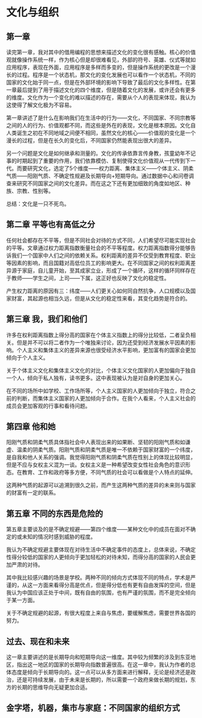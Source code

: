 # 文化与组织

## 第一章

读完第一章，我对其中的借用编程的思想来描述文化的变化很有感触。核心的价值观就像操作系统一样，作为核心但是却很难看见，外部的符号、英雄、仪式等就如应用程序，表现在外面，应用程序是多样而多变的，但是操作系统的更改是一个漫长的过程。程序是一个状态机，那文化的变化发展也可以看作一个状态机，不同的国家的文化始于同一点，但是在外部环境的影响下导致了最后的文化多样性。在第一章最后提到了用于描述文化的四个维度，但是随着文化的发展，或许还会有更多的维度。文化作为一个变化的难以描述的存在，需要从个人的表现来体现，我认为这使得了解文化极为不容易。

第一章讲述了是什么在影响我们在生活中的行为——文化，不同国家、不同宗教等之间的人的行为、价值观都不同，而这些是外在的表现，文化是根本原因。文化自人类诞生之初在不同地域之间便不相同，虽然文化的核心——价值观的变化是一个漫长的过程，但是在长久的变化后，不同国家仍然能表现出很大的差异。

另一个问题是文化是如何继承和测量的。文化的传承依靠言传身教，孩童幼年不记事的时期起到了重要的作用，我们依靠模仿、复制使得文化价值观从一代传到下一代。而要研究文化，选定了5个维度——权力距离、集体主义——个体主义、阴柔气质——阳刚气质、不确定性规避及长期导向+短期导向。通过数据中心和问卷调查来研究不同国家之间的文化差异。而在这之下还有更加细致的角度如地区、种族、宗教、性别等。

总结：文化是一只不死鸟。

## 第二章 平等也有高低之分

任何社会都存在不平等，但是不同社会对待的方式不同，人们希望尽可能实现社会的平等。文章通过权力距离指数衡量社会的不平等程度。权力距离指数得分能够告诉我们一个国家中人们之间的依赖关系。权利距离的差异不仅受到教育程度、职业等因素的影响，而且国籍对高低位员工的影响更大。在不同国家之间的权利距离差异源于家庭，自儿童开始，至其成家立业，形成了一个循环，这样的循环同样存在于教师——学生之间，上司——下属，这正好也反映了文化的稳定性。

产生权力距离的原因有三：纬度——人们更关心如何同自然抗争，人口规模以及国家财富，其起源也相当久远，但是从文化的稳定性来看，其变化趋势是符合的。

## 第三章 我，我们和他们

许多在权利距离指数上得分高的国家在个体主义指数上的得分比较低，二者呈负相关。但是并不可以将二者作为一个唯独来讨论，因为还受到经济发展水平因素的影响。个人主义和集体主义的差异来源也很受经济水平影响，更加富有的国家会更加倾向于个人主义。

关于个体主义文化和集体主义文化的对比，个体主义文化国家的人更加偏向于独自一个人，倾向于私人独有，读书更多。这中表现被认为是对自身的更加关心。

在不同的场所中如学校、工作场所等，个人主义国家的人更加倾向于独立，符合之前的判断，而集体主义国家的人更加倾向于合作。在我个人看来，个人主义社会的成员会更加客观的行事和看待问题。

## 第四章 他和她

阳刚气质和阴柔气质具体指社会中人表现出来的如果断、坚韧的阳刚气质和如谦虚、温柔的阴柔气质。阳刚气质和阴柔气质是唯一不依赖于国家财富的一个纬度，是自我和他人关系的强调。我觉得阳刚气质和阴柔气质在性别上的体现比较明显，但是不应与女权主义混为一谈。女权主义是一种希望改变女性社会角色的意识形态。在教育、工作和政府等多方便，不同气质的社会可以看做是个人特点的延伸。

这两种气质的起源可以追溯到很久之前，而产生这两种气质的差异的未来则与国家的财富有一定的联系。

## 第五章 不同的东西是危险的

第五章主要谈及的是不确定规避——第四个维度——某种文化中的成员在面对不确定的或未知的情况时感到威胁的程度。

我认为不确定规避主要体现在对待生活中不确定事件的态度上，总体来说，不确定性得分较低的国家的人更倾向于更加轻松的对待未知，而得分高的国家的人民会更加严肃的对待。

其中我比较感兴趣的场景是学校。两种不同的倾向方式体现不同的特点，学术是严谨的，从这一方面来看得分高是优点，但是得分低也有更有自由发挥的空间，但是我认为中国应该正处于中间，既有自由的氛围，也有严谨的氛围，而不是完全倾向于某一方面。

关于不确定规避的起源，有很大程度上来自与焦虑，要缓解焦虑，需要世界各国的努力。

## 过去、现在和未来

这一章主要讲述的是长期导向和短期导向这一维度。其中较为频繁的涉及到东亚地区，指出这一地区的国家的长期导向指数普遍很高。在这一章中，我认为作者的总体态度是倾向于长期导向的。这一点可以从多方面来进行解释，无论是经济还是政治，还是可持续发展，由于未来是长期的，所以需要一个政府来做长期的规划，东方的长期的思维导向无疑更加合适。

## 金字塔，机器，集市与家庭：不同国家的组织方式


